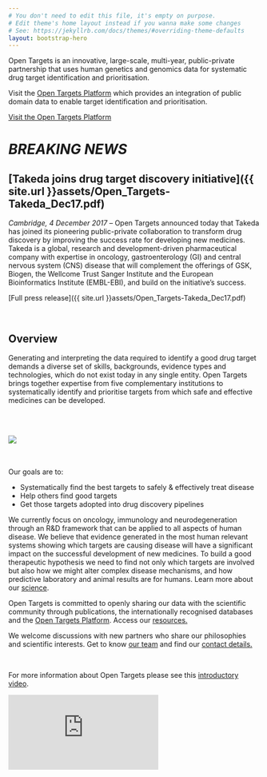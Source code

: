 ```yaml
---
# You don't need to edit this file, it's empty on purpose.
# Edit theme's home layout instead if you wanna make some changes
# See: https://jekyllrb.com/docs/themes/#overriding-theme-defaults
layout: bootstrap-hero
---
```

<!-- <div class="hero">
    <div class="">
        A partnership to transform drug discovery through the systematic identification and prioritisation of targets
    </div>
</div> -->

<!-- Open Targets is a public-private initiative to generate evidence on the validity of therapeutic targets based on genome-scale experiments and analysis. -->Open Targets is an innovative, large-scale, multi-year, public-private partnership that uses human genetics and genomics data for systematic drug target identification and prioritisation.


Visit the [Open Targets Platform](https://www.targetvalidation.org) which provides an integration of public domain data to enable target identification and prioritisation.

<a class="button-small blue_normal" href="https://www.targetvalidation.org">Visit the Open Targets Platform</a>

# *BREAKING NEWS* 
## **[Takeda joins drug target discovery initiative]({{ site.url }}assets/Open_Targets-Takeda_Dec17.pdf)**<br>
*Cambridge, 4 December 2017* – Open Targets announced today that Takeda has joined its pioneering public-private collaboration to transform drug discovery by improving the success rate for developing new medicines. Takeda is a global, research and development-driven pharmaceutical company with expertise in oncology, gastroenterology (GI) and central nervous system (CNS) disease that will complement the offerings of GSK, Biogen, the Wellcome Trust Sanger Institute and the European Bioinformatics Institute (EMBL-EBI), and build on the initiative’s success.

[Full press release]({{ site.url }}assets/Open_Targets-Takeda_Dec17.pdf)

<br>

## Overview
Generating and interpreting the data required to identify a good drug target demands a diverse set of skills, backgrounds, evidence types and technologies, which do not exist today in any single entity. Open Targets brings together expertise from five complementary institutions to systematically identify and prioritise targets from which safe and effective medicines can be developed.

<br><br>
<div class="image-container">
  <img class="scale" data-scale="best-fit-down" data-align="center" src="{{ site.url }}/assets/images/OpenTargets5Partners.png">
</div>
<br><br> 

Our goals are to:
*	Systematically find the best targets to safely & effectively treat disease
*	Help others find good targets
*	Get those targets adopted into drug discovery pipelines


We currently focus on oncology, immunology and neurodegeneration through an R&D framework that can be applied to all aspects of human disease. We believe that evidence generated in the most human relevant systems showing which targets are causing disease will have a significant impact on the successful development of new medicines. To build a good therapeutic hypothesis we need to find not only which targets are involved but also how we might alter complex disease mechanisms, and how predictive laboratory and animal results are for humans.  Learn more about our [science](science).


Open Targets is committed to openly sharing our data with the scientific community through publications, the internationally recognised databases and the [Open Targets Platform](https://www.targetvalidation.org). Access our [resources.](resources)

We welcome discussions with new partners who share our philosophies and scientific interests.  Get to know [our team](people) and find our [contact details.](contact)

<br>
<p>For more information about Open Targets please see this <a href="https://vimeo.com/186414362">introductory video</a>.</p>
<div class='embed-container'><iframe src='https://player.vimeo.com/video/186414362' frameborder='0' webkitAllowFullScreen mozallowfullscreen allowFullScreen></iframe></div>
